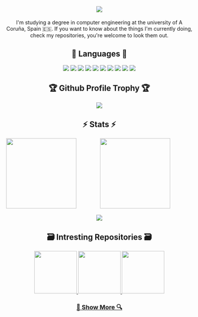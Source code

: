 <div align="center">

<h1>
    <img src="https://readme-typing-svg.herokuapp.com/?lines=Hello,+There!+👋;This+is+Brais+:);Nice+to+meet+you!&size=30&color=F762EA&center=true&vCenter=true">
</h1>

I'm studying a degree in computer engineering at the university of A Coruña, Spain 🇪🇸. If you want to know about the things I'm currently doing, check my repositories, you're welcome to look them out.

## 💬 Languages 💬

![](<https://img.shields.io/badge/-C-000?&logo=C>)
![](<https://img.shields.io/badge/-OCaml-000?&logo=OCaml>)
![](<https://img.shields.io/badge/-Python-000?&logo=Python>)
![](<https://img.shields.io/badge/-Flutter-02569B?logo=Flutter&logoColor=white&style=flat&color=black>)
![](<https://img.shields.io/badge/-Dart-0175C2?&logo=Dart&logoColor=white&color=black>)
![](<https://img.shields.io/badge/-MatLab-02569B?logo=Octave&logoColor=white&style=flat&color=black>)
![](<https://img.shields.io/badge/-Java-000?&logo=CoffeeScript&logoColor=007396>)
![](<https://img.shields.io/badge/-SQL-000?&logo=MySQL>)
![](<https://img.shields.io/badge/-GitHub-181717?style=flat&logo=github&color=black>)
![](<[https://img.shields.io/badge/-GitHub-181717?style=flat&logo=github&color=black](https://img.shields.io/badge/-Git-black?style=flat&logo=git&color=black)>)

## 🏆 Github Profile Trophy 🏆

![](<https://github-profile-trophy.vercel.app/?username=braisf03&theme=dracula&row=1&column=7&border=61dafb>)

## ⚡ Stats ⚡
 
<img height="190px" align="left" src="https://streak-stats.demolab.com/?user=braisf03&theme=dracula&border=61dafb" />
<img height="190px" align="center" src="https://github-readme-stats.vercel.app/api/top-langs/?username=braisf03&theme=dracula&langs_count=10&layout=compact&border_color=61dafb&hide=CMake,MakeFile" />
<br>
<br>
<img heigth="150px"  src="https://github-readme-stats.vercel.app/api?username=braisf03&show_icons=true&theme=dracula&border_color=61dafb" />

## 🗃️ Intresting Repositories 🗃️

<a href="https://github.com/braisf03/PP" title="Paradigmas de Programación">
  <img height="115" src="https://github-readme-stats.vercel.app/api/pin/?username=braisf03&repo=PP&theme=dracula&border_color=61dafb&border_radius=10">
</a>
<a href="https://github.com/braisf03/DS" title="Diseño Software">
  <img height="115" src="https://github-readme-stats.vercel.app/api/pin/?username=braisf03&repo=DS&theme=dracula&border_color=61dafb&border_radius=10">
</a>
<a href="https://github.com/braisf03/CP" title="Concurrencia y Paralelismo">
  <img height="115" src="https://github-readme-stats.vercel.app/api/pin/?username=braisf03&repo=CP&theme=dracula&border_color=61dafb&border_radius=10">
</a>

### <a href="https://github.com/braisf03?tab=repositories" title="Show Repositories">🔎 Show More 🔍</a>

</div>

<!--
### 📊 Profile's stats

<img height="200px" src="https://github-readme-stats.vercel.app/api?username=braisf03&show_icons=true&include_all_commits=true&count_private=true&line_height=21&theme=dracula" /> 
<img height=200 align="center" src="https://github-readme-stats.vercel.app/api/top-langs/?username=braisf03&theme=dracula&icon_color=61dafb&bg_color=20232a&langs_count=10&layout=compact&border_color=61dafb&size_weight=0.5&count_weight=0.5" /> <img height="200px" src="https://streak-stats.demolab.com/?user=braisf03&theme=dracula&border=61dafb"/>

**braisf03/braisf03** is a ✨ _special_ ✨ repository because its `README.md` (this file) appears on your GitHub profile.
![braisf03's github stats](https://github-readme-stats.vercel.app/api?username=braisf03&show_icons=true&theme=dracula&hide=stars,issues)
Here are some ideas to get you started:

<p align="left+20">
  <img height="200px" src="https://streak-stats.demolab.com?user=braisf03&theme=dracula&date_format=j%20M%5B%20Y%5D&mode=weekly"/>
</p>

- 🔭 I’m currently working on ...
- 🌱 I’m currently learning ...
- 👯 I’m looking to collaborate on ...
- 🤔 I’m looking for help with ...
- 💬 Ask me about ...
- 📫 How to reach me: ...
- 😄 Pronouns: ...
- ⚡ Fun fact: ...
-->
